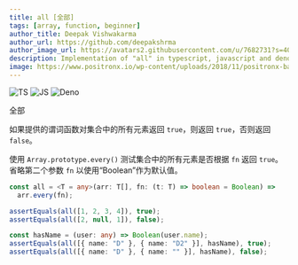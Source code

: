 ```yaml
---
title: all [全部]
tags: [array, function, beginner]
author_title: Deepak Vishwakarma
author_url: https://github.com/deepakshrma
author_image_url: https://avatars2.githubusercontent.com/u/7682731?s=400
description: Implementation of "all" in typescript, javascript and deno.
image: https://www.positronx.io/wp-content/uploads/2018/11/positronx-banner-1152-1.jpg
---
```


![TS](https://img.shields.io/badge/supports-typescript-blue.svg?style=flat-square)
![JS](https://img.shields.io/badge/supports-javascript-yellow.svg?style=flat-square)
![Deno](https://img.shields.io/badge/supports-deno-green.svg?style=flat-square)

全部

如果提供的谓词函数对集合中的所有元素返回 `true`，则返回 `true`，否则返回 `false`。

使用 `Array.prototype.every()` 测试集合中的所有元素是否根据 `fn` 返回 `true`。 省略第二个参数 `fn` 以使用“Boolean”作为默认值。

```ts title="typescript"
const all = <T = any>(arr: T[], fn: (t: T) => boolean = Boolean) =>
  arr.every(fn);
```

```ts title="typescript"
assertEquals(all([1, 2, 3, 4]), true);
assertEquals(all([2, null, 1]), false);

const hasName = (user: any) => Boolean(user.name);
assertEquals(all([{ name: "D" }, { name: "D2" }], hasName), true);
assertEquals(all([{ name: "D" }, { name: "" }], hasName), false);
```

